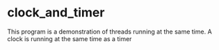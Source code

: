 # clock_and_timer
This program is a demonstration of threads running at the same time. A clock is running at the same time as a timer
